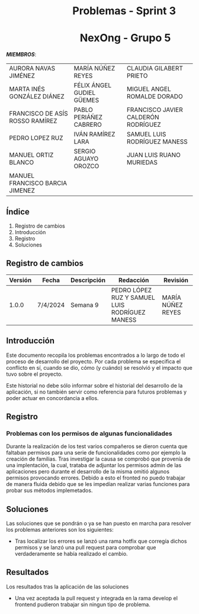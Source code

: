 # &nbsp;&nbsp;&nbsp;&nbsp;&nbsp;&nbsp;&nbsp;&nbsp;&nbsp;&nbsp;&nbsp; &nbsp;&nbsp; &nbsp;&nbsp; &nbsp;&nbsp; &nbsp;&nbsp;&nbsp;&nbsp; &nbsp;Problemas - Sprint 3
# &nbsp;&nbsp;&nbsp;&nbsp;&nbsp;&nbsp;&nbsp;&nbsp;&nbsp;&nbsp;&nbsp;&nbsp;&nbsp;&nbsp;&nbsp;&nbsp;&nbsp;&nbsp;&nbsp;&nbsp;&nbsp;&nbsp;&nbsp;&nbsp;&nbsp;&nbsp;&nbsp;&nbsp;&nbsp; NexOng - Grupo 5


***MIEMBROS***:

<table>
  <tr>
    <td>AURORA NAVAS JIMÉNEZ</td>
    <td>MARÍA NÚÑEZ REYES</td>
    <td>CLAUDIA GILABERT PRIETO</td>
  </tr>
  <tr>
    <td>MARTA INÉS GONZÁLEZ DIÁNEZ</td>
    <td>FÉLIX ÁNGEL GUDIEL GÜEMES</td>
    <td>MIGUEL ANGEL ROMALDE DORADO</td>
  </tr>
  <tr>
    <td>FRANCISCO DE ASÍS ROSSO RAMÍREZ</td>
    <td>PABLO PERIÁÑEZ CABRERO</td>
    <td>FRANCISCO JAVIER CALDERÓN RODRÍGUEZ</td>
  </tr>
  <tr>
    <td>PEDRO LOPEZ RUZ</td>
    <td>IVÁN RAMÍREZ LARA</td>
    <td>SAMUEL LUIS RODRÍGUEZ MANESS</td>
  </tr>
  <tr>
    <td>MANUEL ORTIZ BLANCO</td>
    <td>SERGIO AGUAYO OROZCO</td>
    <td>JUAN LUIS RUANO MURIEDAS</td>
  </tr>
  <tr>
    <td>MANUEL FRANCISCO BARCIA JIMENEZ</td>
    <td></td>
    <td></td>
  </tr>
</table>


## Índice
1. Registro de cambios
2. Introducción
3. Registro
4. Soluciones

## Registro de cambios
**Versión** | **Fecha** | **Descripción**| **Redacción** | **Revisión**
--- | --- | --- | --- | --- 
1.0.0 | 7/4/2024 | Semana 9 | PEDRO LÓPEZ RUZ Y SAMUEL LUIS RODRÍGUEZ MANESS | MARÍA NÚÑEZ REYES



## Introducción
Este documento recopila los problemas encontrados a lo largo de todo el proceso de desarrollo del proyecto. Por cada problema se especifica el conflicto en sí, cuando se dio, cómo (y cuándo) se resolvió y el impacto que tuvo sobre el proyecto.

Este historial no debe sólo informar sobre el historial del desarrollo de la aplicación, si no también servir como referencia para futuros problemas y poder actuar en concordancia a ellos.

## Registro

### Problemas con los permisos de algunas funcionalidades

Durante la realización de los test varios compañeros se dieron cuenta que faltaban permisos para una serie de funcionalidades como por ejemplo la creación de familias. Tras investigar la causa se comprobó que provenía de una implentación, la cual, trataba de adjuntar los permisos admin de las aplicaciones pero durante el desarrollo de la misma omitió algunos permisos provocando errores. Debido a esto el fronted no puedo trabajar de manera fluida debido que se les impedían realizar varias funciones para probar sus métodos implemetados.
 

## Soluciones
Las soluciones que se pondrán o ya se han puesto en marcha para resolver los problemas anteriores son los siguientes:

- Tras localizar los errores se lanzó una rama hotfix que corregía dichos permisos y se lanzó una pull request para comprobar que verdaderamente se había realizado el cambio.

## Resultados

Los resultados tras la aplicación de las soluciones

- Una vez aceptada la pull request y integrada en la rama develop el frontend pudieron trabajar sin ningun tipo de problema.


